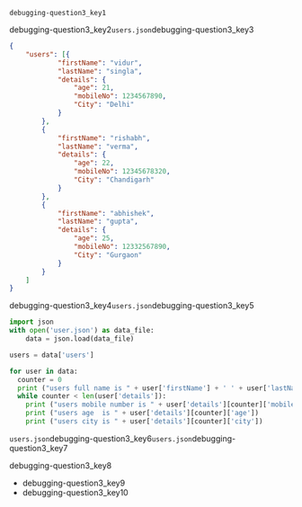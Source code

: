 ```ngMeta
debugging-question3_key1
```
debugging-question3_key2`users.json`debugging-question3_key3

```json
{
    "users": [{
            "firstName": "vidur",
            "lastName": "singla",
            "details": {
                "age": 21,
                "mobileNo": 1234567890,
                "City": "Delhi"
            }
        },
        {
            "firstName": "rishabh",
            "lastName": "verma",
            "details": {
                "age": 22,
                "mobileNo": 12345678320,
                "City": "Chandigarh"
            }
        },
        {
            "firstName": "abhishek",
            "lastName": "gupta",
            "details": {
                "age": 25,
                "mobileNo": 12332567890,
                "City": "Gurgaon"
            }
        }
    ]
}
```
debugging-question3_key4`users.json`debugging-question3_key5

```python
import json
with open('user.json') as data_file:    
    data = json.load(data_file)

users = data['users']

for user in data:
  counter = 0
  print ("users full name is " + user['firstName'] + ' ' + user['lastName'])
  while counter < len(user['details']):
    print ("users mobile number is " + user['details'][counter]['mobileNo'])
    print ("users age  is " + user['details'][counter]['age'])
    print ("users city is " + user['details'][counter]['city'])
```
`users.json`debugging-question3_key6`users.json`debugging-question3_key7

debugging-question3_key8

* debugging-question3_key9
* debugging-question3_key10
